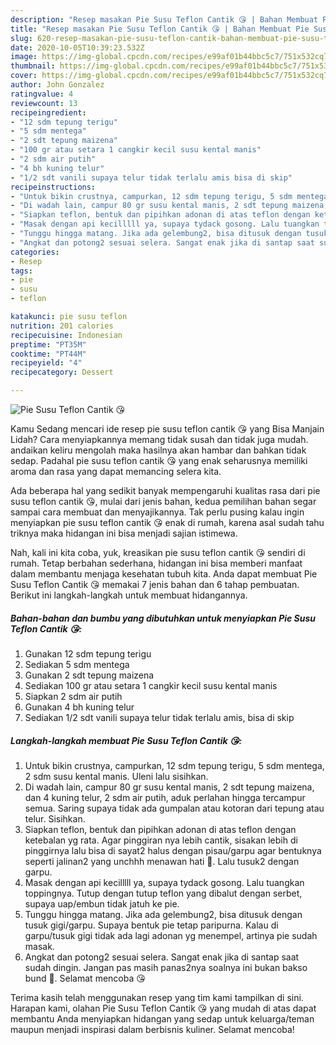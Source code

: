 ```yaml
---
description: "Resep masakan Pie Susu Teflon Cantik 😘 | Bahan Membuat Pie Susu Teflon Cantik 😘 Yang Lezat"
title: "Resep masakan Pie Susu Teflon Cantik 😘 | Bahan Membuat Pie Susu Teflon Cantik 😘 Yang Lezat"
slug: 620-resep-masakan-pie-susu-teflon-cantik-bahan-membuat-pie-susu-teflon-cantik-yang-lezat
date: 2020-10-05T10:39:23.532Z
image: https://img-global.cpcdn.com/recipes/e99af01b44bbc5c7/751x532cq70/pie-susu-teflon-cantik-😘-foto-resep-utama.jpg
thumbnail: https://img-global.cpcdn.com/recipes/e99af01b44bbc5c7/751x532cq70/pie-susu-teflon-cantik-😘-foto-resep-utama.jpg
cover: https://img-global.cpcdn.com/recipes/e99af01b44bbc5c7/751x532cq70/pie-susu-teflon-cantik-😘-foto-resep-utama.jpg
author: John Gonzalez
ratingvalue: 4
reviewcount: 13
recipeingredient:
- "12 sdm tepung terigu"
- "5 sdm mentega"
- "2 sdt tepung maizena"
- "100 gr atau setara 1 cangkir kecil susu kental manis"
- "2 sdm air putih"
- "4 bh kuning telur"
- "1/2 sdt vanili supaya telur tidak terlalu amis bisa di skip"
recipeinstructions:
- "Untuk bikin crustnya, campurkan, 12 sdm tepung terigu, 5 sdm mentega, 2 sdm susu kental manis. Uleni lalu sisihkan."
- "Di wadah lain, campur 80 gr susu kental manis, 2 sdt tepung maizena, dan 4 kuning telur, 2 sdm air putih, aduk perlahan hingga tercampur semua. Saring supaya tidak ada gumpalan atau kotoran dari tepung atau telur. Sisihkan."
- "Siapkan teflon, bentuk dan pipihkan adonan di atas teflon dengan ketebalan yg rata. Agar pinggiran nya lebih cantik, sisakan lebih di pinggirnya lalu bisa di sayat2 halus dengan pisau/garpu agar bentuknya seperti jalinan2 yang unchhh menawan hati 🤭. Lalu tusuk2 dengan garpu."
- "Masak dengan api kecilllll ya, supaya tydack gosong. Lalu tuangkan toppingnya. Tutup dengan tutup teflon yang dibalut dengan serbet, supaya uap/embun tidak jatuh ke pie."
- "Tunggu hingga matang. Jika ada gelembung2, bisa ditusuk dengan tusuk gigi/garpu. Supaya bentuk pie tetap paripurna. Kalau di garpu/tusuk gigi tidak ada lagi adonan yg menempel, artinya pie sudah masak."
- "Angkat dan potong2 sesuai selera. Sangat enak jika di santap saat sudah dingin. Jangan pas masih panas2nya soalnya ini bukan bakso bund 🤭. Selamat mencoba 😘"
categories:
- Resep
tags:
- pie
- susu
- teflon

katakunci: pie susu teflon 
nutrition: 201 calories
recipecuisine: Indonesian
preptime: "PT35M"
cooktime: "PT44M"
recipeyield: "4"
recipecategory: Dessert

---
```



![Pie Susu Teflon Cantik 😘](https://img-global.cpcdn.com/recipes/e99af01b44bbc5c7/751x532cq70/pie-susu-teflon-cantik-😘-foto-resep-utama.jpg)

Kamu Sedang mencari ide resep pie susu teflon cantik 😘 yang Bisa Manjain Lidah? Cara menyiapkannya memang tidak susah dan tidak juga mudah. andaikan keliru mengolah maka hasilnya akan hambar dan bahkan tidak sedap. Padahal pie susu teflon cantik 😘 yang enak seharusnya memiliki aroma dan rasa yang dapat memancing selera kita.



Ada beberapa hal yang sedikit banyak mempengaruhi kualitas rasa dari pie susu teflon cantik 😘, mulai dari jenis bahan, kedua pemilihan bahan segar sampai cara membuat dan menyajikannya. Tak perlu pusing kalau ingin menyiapkan pie susu teflon cantik 😘 enak di rumah, karena asal sudah tahu triknya maka hidangan ini bisa menjadi sajian istimewa.


Nah, kali ini kita coba, yuk, kreasikan pie susu teflon cantik 😘 sendiri di rumah. Tetap berbahan sederhana, hidangan ini bisa memberi manfaat dalam membantu menjaga kesehatan tubuh kita. Anda dapat membuat Pie Susu Teflon Cantik 😘 memakai 7 jenis bahan dan 6 tahap pembuatan. Berikut ini langkah-langkah untuk membuat hidangannya.

<!--inarticleads1-->

##### Bahan-bahan dan bumbu yang dibutuhkan untuk menyiapkan Pie Susu Teflon Cantik 😘:

1. Gunakan 12 sdm tepung terigu
1. Sediakan 5 sdm mentega
1. Gunakan 2 sdt tepung maizena
1. Sediakan 100 gr atau setara 1 cangkir kecil susu kental manis
1. Siapkan 2 sdm air putih
1. Gunakan 4 bh kuning telur
1. Sediakan 1/2 sdt vanili supaya telur tidak terlalu amis, bisa di skip




<!--inarticleads2-->

##### Langkah-langkah membuat Pie Susu Teflon Cantik 😘:

1. Untuk bikin crustnya, campurkan, 12 sdm tepung terigu, 5 sdm mentega, 2 sdm susu kental manis. Uleni lalu sisihkan.
1. Di wadah lain, campur 80 gr susu kental manis, 2 sdt tepung maizena, dan 4 kuning telur, 2 sdm air putih, aduk perlahan hingga tercampur semua. Saring supaya tidak ada gumpalan atau kotoran dari tepung atau telur. Sisihkan.
1. Siapkan teflon, bentuk dan pipihkan adonan di atas teflon dengan ketebalan yg rata. Agar pinggiran nya lebih cantik, sisakan lebih di pinggirnya lalu bisa di sayat2 halus dengan pisau/garpu agar bentuknya seperti jalinan2 yang unchhh menawan hati 🤭. Lalu tusuk2 dengan garpu.
1. Masak dengan api kecilllll ya, supaya tydack gosong. Lalu tuangkan toppingnya. Tutup dengan tutup teflon yang dibalut dengan serbet, supaya uap/embun tidak jatuh ke pie.
1. Tunggu hingga matang. Jika ada gelembung2, bisa ditusuk dengan tusuk gigi/garpu. Supaya bentuk pie tetap paripurna. Kalau di garpu/tusuk gigi tidak ada lagi adonan yg menempel, artinya pie sudah masak.
1. Angkat dan potong2 sesuai selera. Sangat enak jika di santap saat sudah dingin. Jangan pas masih panas2nya soalnya ini bukan bakso bund 🤭. Selamat mencoba 😘




Terima kasih telah menggunakan resep yang tim kami tampilkan di sini. Harapan kami, olahan Pie Susu Teflon Cantik 😘 yang mudah di atas dapat membantu Anda menyiapkan hidangan yang sedap untuk keluarga/teman maupun menjadi inspirasi dalam berbisnis kuliner. Selamat mencoba!

